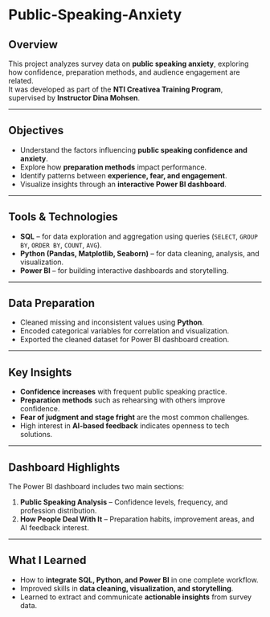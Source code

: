 # Public-Speaking-Anxiety

## Overview
This project analyzes survey data on **public speaking anxiety**, exploring how confidence, preparation methods, and audience engagement are related.  
It was developed as part of the **NTI Creativea Training Program**, supervised by **Instructor Dina Mohsen**.

---

## Objectives
- Understand the factors influencing **public speaking confidence and anxiety**.  
- Explore how **preparation methods** impact performance.  
- Identify patterns between **experience, fear, and engagement**.  
- Visualize insights through an **interactive Power BI dashboard**.

---

##  Tools & Technologies
- **SQL** – for data exploration and aggregation using queries (`SELECT`, `GROUP BY`, `ORDER BY`, `COUNT`, `AVG`).  
- **Python (Pandas, Matplotlib, Seaborn)** – for data cleaning, analysis, and visualization.  
- **Power BI** – for building interactive dashboards and storytelling.

---

## Data Preparation
- Cleaned missing and inconsistent values using **Python**.  
- Encoded categorical variables for correlation and visualization.  
- Exported the cleaned dataset for Power BI dashboard creation.

---

## Key Insights
- **Confidence increases** with frequent public speaking practice.  
- **Preparation methods** such as rehearsing with others improve confidence.  
- **Fear of judgment and stage fright** are the most common challenges.  
- High interest in **AI-based feedback** indicates openness to tech solutions.

---

## Dashboard Highlights
The Power BI dashboard includes two main sections:
1. **Public Speaking Analysis** – Confidence levels, frequency, and profession distribution.  
2. **How People Deal With It** – Preparation habits, improvement areas, and AI feedback interest.

---

## What I Learned
- How to **integrate SQL, Python, and Power BI** in one complete workflow.  
- Improved skills in **data cleaning, visualization, and storytelling**.  
- Learned to extract and communicate **actionable insights** from survey data.


